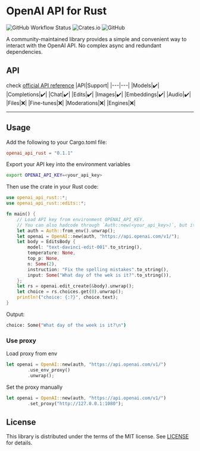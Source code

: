 # OpenAI API for Rust

![GitHub Workflow Status](https://img.shields.io/github/actions/workflow/status/openai-rs/openai-api/rust.yml?style=flat-square)
![Crates.io](https://img.shields.io/crates/v/openai_api_rust?style=flat-square)
![GitHub](https://img.shields.io/github/license/openai-rs/openai-api?style=flat-square)

A community-maintained library provides a simple and convenient way to interact with the OpenAI API.
No complex async and redundant dependencies.

## API

check [official API reference](https://platform.openai.com/docs/api-reference)
|API|Support|
|---|---|
|Models|✔️|
|Completions|✔️|
|Chat|✔️|
|Edits|✔️|
|Images|✔️|
|Embeddings|✔️|
|Audio|✔️|
|Files|❌|
|Fine-tunes|❌|
|Moderations|❌|
|Engines|❌|
___

## Usage

Add the following to your Cargo.toml file:

```toml
openai_api_rust = "0.1.1"
```

Export your API key into the environment variables

```bash
export OPENAI_API_KEY=<your_api_key>
```

Then use the crate in your Rust code:

```rust
use openai_api_rust::*;
use openai_api_rust::edits::*;

fn main() {
    // Load API key from environment OPENAI_API_KEY.
    // You can also hadcode through `Auth::new(<your_api_key>)`, but it is not recommended.
    let auth = Auth::from_env().unwrap();
    let openai = OpenAI::new(auth, "https://api.openai.com/v1/");
    let body = EditsBody {
        model: "text-davinci-edit-001".to_string(),
        temperature: None,
        top_p: None,
        n: Some(2),
        instruction: "Fix the spelling mistakes".to_string(),
        input: Some("What day of the wek is it?".to_string()),
    };
    let rs = openai.edit_create(&body).unwrap();
    let choice = rs.choices.get(0).unwrap();
    println!("choice: {:?}", choice.text);
}
```

Output:

```bash
choice: Some("What day of the week is it?\n")
```

### Use proxy

Load proxy from env

```rust
let openai = OpenAI::new(auth, "https://api.openai.com/v1/")
        .use_env_proxy()
        .unwrap();
```

Set the proxy manually

```rust
let openai = OpenAI::new(auth, "https://api.openai.com/v1/")
        .set_proxy("http://127.0.0.1:1080");
```

## License

This library is distributed under the terms of the MIT license. See [LICENSE](LICENSE) for details.
